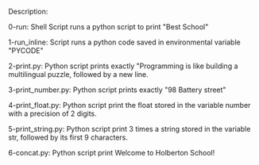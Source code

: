 Description:

0-run: Shell Script runs a python script to print "Best School"

1-run_inline: Script runs a python code saved in environmental variable "PYCODE"

2-print.py: Python script prints exactly "Programming is like building a multilingual puzzle, followed by a new line.

3-print_number.py: Python script prints exactly "98 Battery street"

4-print_float.py: Python script print the float stored in the variable number with a precision of 2 digits.

5-print_string.py: Python script print 3 times a string stored in the variable str, followed by its first 9 characters.

6-concat.py: Python script print Welcome to Holberton School!
